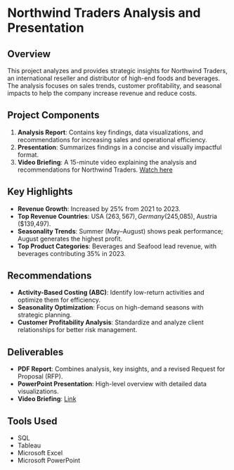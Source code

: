 # Northwind Traders Analysis and Presentation 

## Overview
This project analyzes and provides strategic insights for Northwind Traders, an international reseller and distributor of high-end foods and beverages. The analysis focuses on sales trends, customer profitability, and seasonal impacts to help the company increase revenue and reduce costs.

## Project Components
1. **Analysis Report**: Contains key findings, data visualizations, and recommendations for increasing sales and operational efficiency. 
2. **Presentation**: Summarizes findings in a concise and visually impactful format.
3. **Video Briefing**: A 15-minute video explaining the analysis and recommendations for Northwind Traders. [Watch here](https://youtu.be/rkOpZNmUkvU)

## Key Highlights
- **Revenue Growth**: Increased by 25% from 2021 to 2023.
- **Top Revenue Countries**: USA ($263,567), Germany ($245,085), Austria ($139,497).
- **Seasonality Trends**: Summer (May–August) shows peak performance; August generates the highest profit.
- **Top Product Categories**: Beverages and Seafood lead revenue, with beverages contributing 35% in 2023.

## Recommendations
- **Activity-Based Costing (ABC)**: Identify low-return activities and optimize them for efficiency.
- **Seasonality Optimization**: Focus on high-demand seasons with strategic planning.
- **Customer Profitability Analysis**: Standardize and analyze client relationships for better risk management.

## Deliverables
- **PDF Report**: Combines analysis, key insights, and a revised Request for Proposal (RFP).
- **PowerPoint Presentation**: High-level overview with detailed data visualizations.
- **Video Briefing**: [Link](https://youtu.be/rkOpZNmUkvU)

## Tools Used
- SQL
- Tableau
- Microsoft Excel
- Microsoft PowerPoint
